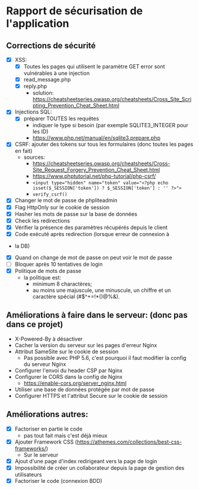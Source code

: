 # Rapport de sécurisation de l'application

## Corrections de sécurité

- [x] XSS:
    - [x] Toutes les pages qui utilisent le paramètre GET error sont vulnérables à une injection
    - [x] read_message.php
    - [x] reply.php
      - solution: https://cheatsheetseries.owasp.org/cheatsheets/Cross_Site_Scripting_Prevention_Cheat_Sheet.html
- [x] Injections SQL:
    - [x] préparer TOUTES les requêtes
      - indiquer le type si besoin (par exemple SQLITE3_INTEGER pour les ID) 
      - https://www.php.net/manual/en/sqlite3.prepare.php
- [x] CSRF: ajouter des tokens sur tous les formulaires (donc toutes les pages en fait)
  - sources: 
    - https://cheatsheetseries.owasp.org/cheatsheets/Cross-Site_Request_Forgery_Prevention_Cheat_Sheet.html
    - https://www.phptutorial.net/php-tutorial/php-csrf/
    - `<input type="hidden" name="token" value="<?php echo isset($_SESSION['token']) ? $_SESSION['token'] : '' ?>">`
    - `verify_csrf()`
- [x] Changer le mot de passe de phpliteadmin
- [x] Flag HttpOnly sur le cookie de session
- [x] Hasher les mots de passe sur la base de données
- [x] Check les redirections
- [x] Vérifier la présence des paramètres récupérés depuis le client
- [x] Code exécuté après redirection (lorsque erreur de connexion à
- la DB)
- [x] Quand on change de mot de passe on peut voir le mot de passe
- [ ] Bloquer après 10 tentatives de login
- [x] Politique de mots de passe
  - la politique est: 
    - minimum 8 charactères;
    - au moins une majuscule, une minuscule, un chiffre et un caractère spécial (#$^+=!*()@%&).
## Améliorations à faire dans le serveur: (donc pas dans ce projet)

- X-Powered-By à désactiver
- Cacher la version du serveur sur les pages d'erreur Nginx
- Attribut SameSite sur le cookie de session
  - Pas possible avec PHP 5.6, c'est pourquoi il faut modifier la config du serveur Nginx
- Configurer l'envoi du header CSP par Nginx
- Configurer le CORS dans la config de Nginx
  - https://enable-cors.org/server_nginx.html
- Utiliser une base de données protégée par mot de passe
- Configurer HTTPS et l'attribut Secure sur le cookie de session


## Améliorations autres:

- [x] Factoriser en partie le code
  - pas tout fait mais c'est déjà mieux
- [x] Ajouter Framework CSS (https://athemes.com/collections/best-css-frameworks/)
  - Sur le serveur
- [x] Ajout d'une page d'index redirigeant vers la page de login
- [x] Impossibilité de créer un collaborateur depuis la page de gestion des utilisateurs
- [x] Factoriser le code (connexion BDD)